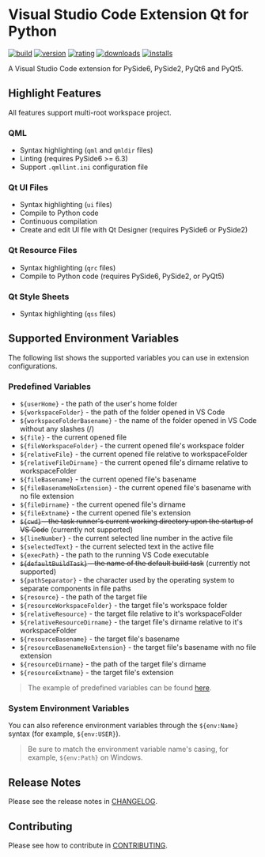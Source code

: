 # Visual Studio Code Extension Qt for Python

[![build](https://github.com/seanwu1105/vscode-qt-for-python/workflows/build/badge.svg)](https://github.com/seanwu1105/vscode-qt-for-python/actions?query=workflow:build)
[![version](https://img.shields.io/visual-studio-marketplace/v/seanwu.vscode-qt-for-python.svg)](https://marketplace.visualstudio.com/items?itemName=seanwu.vscode-qt-for-python)
[![rating](https://img.shields.io/visual-studio-marketplace/r/seanwu.vscode-qt-for-python.svg)](https://marketplace.visualstudio.com/items?itemName=seanwu.vscode-qt-for-python)
[![downloads](https://img.shields.io/visual-studio-marketplace/d/seanwu.vscode-qt-for-python.svg)](https://marketplace.visualstudio.com/items?itemName=seanwu.vscode-qt-for-python)
[![installs](https://img.shields.io/visual-studio-marketplace/i/seanwu.vscode-qt-for-python.svg)](https://marketplace.visualstudio.com/items?itemName=seanwu.vscode-qt-for-python)

A Visual Studio Code extension for PySide6, PySide2, PyQt6 and PyQt5.

## Highlight Features

All features support multi-root workspace project.

### QML

- Syntax highlighting (`qml` and `qmldir` files)
- Linting (requires PySide6 >= 6.3)
- Support `.qmllint.ini` configuration file

### Qt UI Files

- Syntax highlighting (`ui` files)
- Compile to Python code
- Continuous compilation
- Create and edit UI file with Qt Designer (requires PySide6 or PySide2)

### Qt Resource Files

- Syntax highlighting (`qrc` files)
- Compile to Python code (requires PySide6, PySide2, or PyQt5)

### Qt Style Sheets

- Syntax highlighting (`qss` files)

## Supported Environment Variables

The following list shows the supported variables you can use in extension
configurations.

### Predefined Variables

- `${userHome}` - the path of the user's home folder
- `${workspaceFolder}` - the path of the folder opened in VS Code
- `${workspaceFolderBasename}` - the name of the folder opened in VS Code
  without any slashes (/)
- `${file}` - the current opened file
- `${fileWorkspaceFolder}` - the current opened file's workspace folder
- `${relativeFile}` - the current opened file relative to workspaceFolder
- `${relativeFileDirname}` - the current opened file's dirname relative to
  workspaceFolder
- `${fileBasename}` - the current opened file's basename
- `${fileBasenameNoExtension}` - the current opened file's basename with no file
  extension
- `${fileDirname}` - the current opened file's dirname
- `${fileExtname}` - the current opened file's extension
- ~~`${cwd}` - the task runner's current working directory upon the startup of
  VS Code~~ (currently not supported)
- `${lineNumber}` - the current selected line number in the active file
- `${selectedText}` - the current selected text in the active file
- `${execPath}` - the path to the running VS Code executable
- ~~`${defaultBuildTask}` - the name of the default build task~~ (currently not
  supported)
- `${pathSeparator}` - the character used by the operating system to separate
  components in file paths
- `${resource}` - the path of the target file
- `${resourceWorkspaceFolder}` - the target file's workspace folder
- `${relativeResource}` - the target file relative to it's workspaceFolder
- `${relativeResourceDirname}` - the target file's dirname relative to it's
  workspaceFolder
- `${resourceBasename}` - the target file's basename
- `${resourceBasenameNoExtension}` - the target file's basename with no file
  extension
- `${resourceDirname}` - the path of the target file's dirname
- `${resourceExtname}` - the target file's extension

> The example of predefined variables can be found
> [here](https://code.visualstudio.com/docs/editor/variables-reference).

### System Environment Variables

You can also reference environment variables through the `${env:Name}` syntax
(for example, `${env:USER}`).

> Be sure to match the environment variable name's casing, for example,
> `${env:Path}` on Windows.

## Release Notes

Please see the release notes in [CHANGELOG](CHANGELOG.md).

## Contributing

Please see how to contribute in [CONTRIBUTING](CONTRIBUTING.md).
